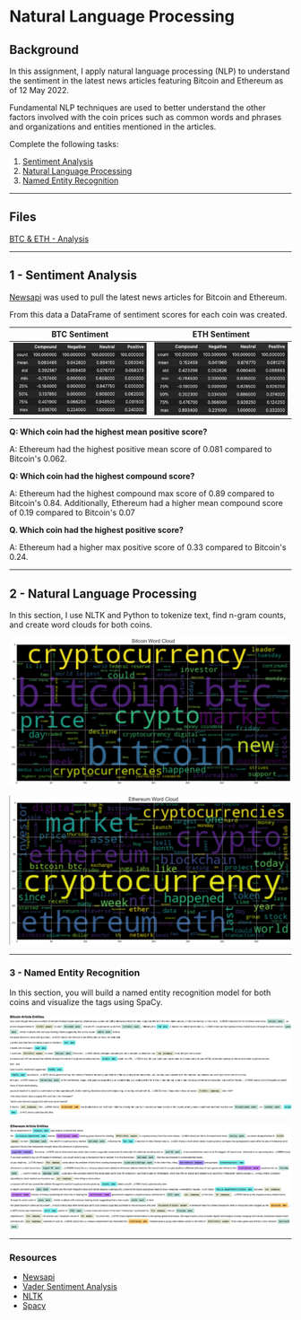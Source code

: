 # Natural Language Processing

## Background

In this assignment, I apply natural language processing (NLP) to understand the sentiment in the latest news articles featuring Bitcoin and Ethereum as of 12 May 2022. 

Fundamental NLP techniques are used to better understand the other factors involved with the coin prices such as common words and phrases and organizations and entities mentioned in the articles.

Complete the following tasks:

1. [Sentiment Analysis](#1---Sentiment-Analysis)
2. [Natural Language Processing](#2---Natural-Language-Processing)
3. [Named Entity Recognition](#3---Named-Entity-Recognition)

---

## Files

[BTC & ETH - Analysis](Code/crypto_sentiment.ipynb)

---

## 1 - Sentiment Analysis

[Newsapi](https://newsapi.org/) was used to pull the latest news articles for Bitcoin and Ethereum. 

From this data a DataFrame of sentiment scores for each coin was created.


BTC Sentiment             |  ETH Sentiment
:-------------------------:|:-------------------------:
![BTC-Sentiment](Images/btc-sentiment.png)   |  ![ETH-Sentiment](Images/eth-sentiment.png)


**Q: Which coin had the highest mean positive score?**

A: Ethereum had the highest positive mean score of 0.081 compared to Bitcoin's 0.062.

**Q: Which coin had the highest compound score?**

A: Ethereum had the highest compound max score of 0.89 compared to Bitcoin's 0.84. Additionally, Ethereum had a higher mean compound score of 0.19 compared to Bitcoin's 0.07

**Q. Which coin had the highest positive score?**

A: Ethereum had a higher max positive score of 0.33 compared to Bitcoin's 0.24.

---

## 2 - Natural Language Processing

In this section, I use NLTK and Python to tokenize text, find n-gram counts, and create word clouds for both coins. 

![btc-word-cloud.png](Images/btc-wc.png)

![eth-word-cloud.png](Images/eth-wc.png)

--- 

### 3 - Named Entity Recognition

In this section, you will build a named entity recognition model for both coins and visualize the tags using SpaCy.

![btc-ner.png](Images/btc-ner.png)

![eth-ner.png](Images/eth-ner.png)

---

### Resources

* [Newsapi](https://newsapi.org/)
* [Vader Sentiment Analysis](http://www.nltk.org/howto/sentiment.html)
* [NLTK](http://www.nltk.org/)
* [Spacy](https://spacy.io/)

